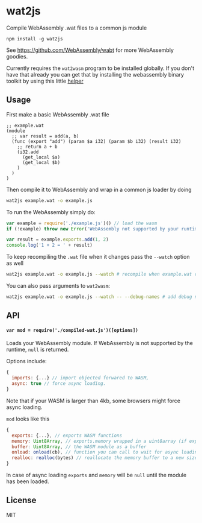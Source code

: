 # wat2js

Compile WebAssembly .wat files to a common js module

```
npm install -g wat2js
```

See https://github.com/WebAssembly/wabt for more WebAssembly goodies.

Currently requires the `wat2wasm` program to be installed globally. If you don't have that already you can get that by installing the webassembly binary toolkit by using this little [helper](https://github.com/mafintosh/webassembly-binary-toolkit)

## Usage

First make a basic WebAssembly .wat file

```
;; example.wat
(module
  ;; var result = add(a, b)
  (func (export "add") (param $a i32) (param $b i32) (result i32)
    ;; return a + b
    (i32.add
      (get_local $a)
      (get_local $b)
    )
  )
)
```

Then compile it to WebAssembly and wrap in a common js loader by doing

``` sh
wat2js example.wat -o example.js
```

To run the WebAssembly simply do:

``` js
var example = require('./example.js')() // load the wasm
if (!example) throw new Error('WebAssembly not supported by your runtime')

var result = example.exports.add(1, 2)
console.log('1 + 2 = ' + result)
```

To keep recompiling the `.wat` file when it changes pass the `--watch` option as well

``` sh
wat2js example.wat -o example.js --watch # recompile when example.wat changes
```

You can also pass arguments to `wat2wasm`:

``` sh
wat2js example.wat -o example.js --watch -- --debug-names # add debug names section
```

## API

#### `var mod = require('./compiled-wat.js')([options])`

Loads your WebAssembly module. If WebAssembly is not supported by the runtime, `null` is returned.

Options include:

``` js
{
  imports: {...} // import objected forwared to WASM,
  async: true // force async loading.
}
```

Note that if your WASM is larger than 4kb, some browsers might force async loading.


`mod` looks like this

``` js
{
  exports: {...}, // exports WASM functions
  memory: Uint8Array, // exports.memory wrapped in a uint8array (if exported)
  buffer: Uint8Array, // the WASM module as a buffer
  onload: onload(cb), // function you can call to wait for async loading
  realloc: realloc(bytes) // reallocate the memory buffer to a new size
}
```

In case of async loading `exports` and `memory` will be `null` until the module has been loaded.

## License

MIT
